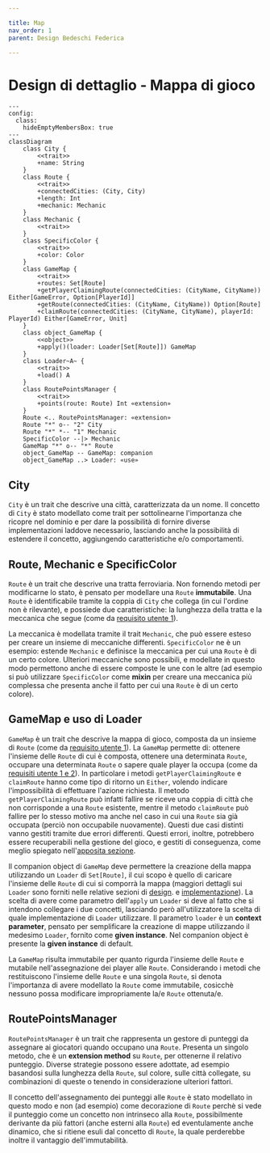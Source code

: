 ```yaml
---

title: Map
nav_order: 1
parent: Design Bedeschi Federica

---
```


# Design di dettaglio - Mappa di gioco

```mermaid
---
config:
  class:
    hideEmptyMembersBox: true
---
classDiagram
    class City {
        <<trait>>
        +name: String
    }
    class Route {
        <<trait>>
        +connectedCities: (City, City)
        +length: Int
        +mechanic: Mechanic
    }
    class Mechanic {
        <<trait>>
    }
    class SpecificColor {
        <<trait>>
        +color: Color
    }
    class GameMap {
        <<trait>>
        +routes: Set[Route]
        +getPlayerClaimingRoute(connectedCities: (CityName, CityName)) Either[GameError, Option[PlayerId]]
        +getRoute(connectedCities: (CityName, CityName)) Option[Route]
        +claimRoute(connectedCities: (CityName, CityName), playerId: PlayerId) Either[GameError, Unit]
    }
    class object_GameMap {
        <<object>>
        +apply()(loader: Loader[Set[Route]]) GameMap
    }
    class Loader~A~ {
        <<trait>>
        +load() A
    }
    class RoutePointsManager {
        <<trait>>
        +points(route: Route) Int «extension»
    }
    Route <.. RoutePointsManager: «extension»
    Route "*" o-- "2" City
    Route "*" *-- "1" Mechanic
    SpecificColor --|> Mechanic
    GameMap "*" o-- "*" Route
    object_GameMap -- GameMap: companion
    object_GameMap ..> Loader: «use»
```

## City

`City` è un trait che descrive una città, caratterizzata da un nome. Il concetto di `City` è stato modellato come trait
per sottolinearne l'importanza che ricopre nel dominio e per dare la possibilità di fornire diverse implementazioni
laddove necessario, lasciando anche la possibilità di estendere il concetto, aggiungendo caratteristiche e/o
comportamenti.

## Route, Mechanic e SpecificColor

`Route` è un trait che descrive una tratta ferroviaria. Non fornendo metodi per modificarne lo stato, è pensato per
modellare una `Route` **immutabile**. Una `Route` è identificabile tramite la coppia di `City` che collega (in cui
l'ordine non è rilevante), e possiede due caratteristiche: la lunghezza della tratta e la meccanica che segue (come da
[requisito utente 1](../../requirement_specification.md#requisiti-utente)).

La meccanica è modellata tramite il trait `Mechanic`, che può essere esteso per creare un insieme di meccaniche
differenti. `SpecificColor` ne è un esempio: estende `Mechanic` e definisce la meccanica per cui una `Route` è di un
certo colore. Ulteriori meccaniche sono possibili, e modellate in questo modo permettono anche di essere composte le une
con le altre (ad esempio si può utilizzare `SpecificColor` come **mixin** per creare una meccanica più complessa che
presenta anche il fatto per cui una `Route` è di un certo colore).

## GameMap e uso di Loader

`GameMap` è un trait che descrive la mappa di gioco, composta da un insieme di `Route` (come da
[requisito utente 1](../../requirement_specification.md#requisiti-utente)). La `GameMap` permette di: ottenere l'insieme
delle `Route` di cui è composta, ottenere una determinata `Route`, occupare una determinata `Route` o sapere quale
player la occupa (come da [requisiti utente 1 e 2](../../requirement_specification.md#requisiti-utente)). In particolare
i metodi `getPlayerClaimingRoute` e `claimRoute` hanno come tipo di ritorno un `Either`, volendo indicare
l'impossibilità di effettuare l'azione richiesta. Il metodo `getPlayerClaimingRoute` può infatti fallire se riceve una
coppia di città che non corrisponde a una `Route` esistente, mentre il metodo `claimRoute` può fallire per lo stesso
motivo ma anche nel caso in cui una `Route` sia già occupata (perciò non occupabile nuovamente). Questi due casi
distinti vanno gestiti tramite due errori differenti. Questi errori, inoltre, potrebbero essere recuperabili nella
gestione del gioco, e gestiti di conseguenza, come meglio spiegato nell'[apposita sezione](./design_errors.md).

Il companion object di `GameMap` deve permettere la creazione della mappa utilizzando un `Loader` di `Set[Route]`, il
cui scopo è quello di caricare l'insieme delle `Route` di cui si comporrà la mappa (maggiori dettagli sui `Loader` sono
forniti nelle relative sezioni di [design](./design_loader.md). e
[implementazione](../../impl/bedeschi/impl_loader.md)). La scelta di avere come parametro dell'`apply` un `Loader` si
deve al fatto che si intendono collegare i due concetti, lasciando però all'utilizzatore la scelta di quale
implementazione di `Loader` utilizzare. Il parametro `loader` è un **context parameter**, pensato per semplificare la
creazione di mappe utilizzando il medesimo `Loader`, fornito come **given instance**. Nel companion object è presente la
**given instance** di default.

La `GameMap` risulta immutabile per quanto rigurda l'insieme delle `Route` e mutabile nell'assegnazione dei player alle
`Route`. Considerando i metodi che restituiscono l'insieme delle `Route` e una singola `Route`, si denota l'importanza
di avere modellato la `Route` come immutabile, cosicchè nessuno possa modificare impropriamente la/e `Route` ottenuta/e.

## RoutePointsManager

`RoutePointsManager` è un trait che rappresenta un gestore di punteggi da assegnare ai giocatori quando occupano una
`Route`. Presenta un singolo metodo, che è un **extension method** su `Route`, per ottenerne il relativo punteggio.
Diverse strategie possono essere adottate, ad esempio basandosi sulla lunghezza della `Route`, sul colore, sulle città
collegate, su combinazioni di queste o tenendo in considerazione ulteriori fattori.

Il concetto dell'assegnamento dei punteggi alle `Route` è stato modellato in questo modo e non (ad esempio) come
decorazione di `Route` perchè si vede il punteggio come un concetto non intrinseco alla `Route`, possibilmente
derivante da più fattori (anche esterni alla `Route`) ed eventulamente anche dinamico, che si ritiene esuli dal concetto
di `Route`, la quale perderebbe inoltre il vantaggio dell'immutabilità.